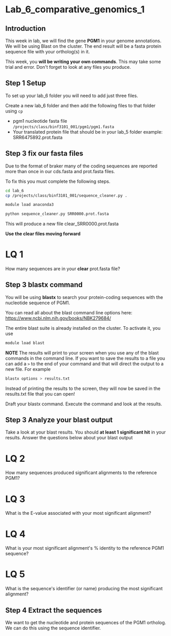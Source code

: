 # Lab_6_comparative_genomics_1

## Introduction
This week in lab, we will find the gene **PGM1** in your genome annotations. We will be using Blast on the cluster. 
The end result will be a fasta protein sequence file with your ortholog(s) in it.

This week, you **will be writing your own commands**. This may take some trial and error. Don't forget to look at any files you produce. 

## Step 1 Setup

To set up your lab_6 folder you will need to add just three files.

Create a new lab_6 folder and then add the following files to that folder using `cp`
- pgm1 nucleotide fasta file `/projects/class/binf3101_001/pgm1/pgm1.fasta`
- Your translated protein file that should be in your lab_5 folder example: SRR6475892.prot.fasta

## Step 3 fix our fasta files

Due to the format of braker many of the coding sequences are reported more than once in our cds.fasta and prot.fasta files. 

To fix this you must complete the following steps. 

```bash
cd lab_6
cp /projects/class/binf3101_001/sequence_cleaner.py .

module load anaconda3

python sequence_cleaner.py SRR0000.prot.fasta

```

This will produce a new file
clear_SRR0000.prot.fasta 


**Use the clear files moving forward**

# LQ 1

How many sequences are in your **clear** prot.fasta file?



## Step 3 blastx command

You will be using **blastx** to search your protein-coding sequences with the nucleotide sequence of PGM1. 

You can read all about the blast command line options here: https://www.ncbi.nlm.nih.gov/books/NBK279684/

The entire blast suite is already installed on the cluster. To activate it, you use

```bash
module load blast
```


**NOTE** The results will print to your screen when you use any of the blast commands in the command line. If you want to save the results to a file you can add a `>` to the end of your command and that will direct the output to a new file. For example

```bash
blastx options > results.txt
```

Instead of printing the results to the screen, they will now be saved in the results.txt file that you can open! 

Draft your blastx command. Execute the command and look at the results. 


## Step 3 Analyze your blast output

Take a look at your blast results. You should **at least 1 significant hit** in your results. Answer the questions below about your blast output

# LQ 2 
How many sequences produced significant alignments to the reference PGM1?

# LQ 3 
What is the E-value associated with your most significant alignment?

# LQ 4 
What is your most significant alignment's % identity to the reference PGM1 sequence?

# LQ 5 
What is the sequence's identifier (or name) producing the most significant alignment?


## Step 4 Extract the sequences

We want to get the nucleotide and protein sequences of the PGM1 ortholog. We can do this using the sequence identifier. 







